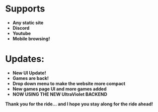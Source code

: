 # Supports
- **Any static site**
- **Discord**
- **Youtube**
- **Mobile browsing!**

# Updates:
- **New UI Update!**
- **Games are back!**
- **Drop down menu to make the website more compact**
- **New games page UI and more games added**
- **NOW USING THE NEW UltraViolet BACKEND**

**Thank you for the ride... and I hope you stay along for the ride ahead!**
